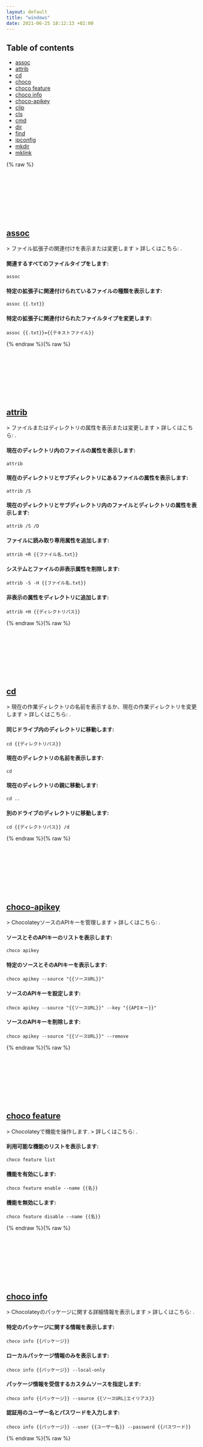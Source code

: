```yaml
---
layout: default
title: "windows"
date: 2021-06-25 18:12:13 +02:00
---
```

## Table of contents
* <a href="#assoc">assoc</a>
* <a href="#attrib">attrib</a>
* <a href="#cd">cd</a>
* <a href="#choco">choco</a>
* <a href="#choco-feature">choco feature</a>
* <a href="#choco-info">choco info</a>
* <a href="#choco-apikey">choco-apikey</a>
* <a href="#clip">clip</a>
* <a href="#cls">cls</a>
* <a href="#cmd">cmd</a>
* <a href="#dir">dir</a>
* <a href="#find">find</a>
* <a href="#ipconfig">ipconfig</a>
* <a href="#mkdir">mkdir</a>
* <a href="#mklink">mklink</a>

{% raw %}
<h2 id="assoc">
  <a href="/ja/windows/assoc.html">assoc</a> <a href="#assoc"><svg class="icon">
    <use href="/assets/images/unicode_sprite.svg#link" />
  </svg></a>
</h2>
> ファイル拡張子の関連付けを表示または変更します
> 詳しくはこちら: <https://docs.microsoft.com/windows-server/administration/windows-commands/assoc>.

#### 関連するすべてのファイルタイプをします:
```shell
assoc
```
#### 特定の拡張子に関連付けられているファイルの種類を表示します:
```shell
assoc {{.txt}}
```
#### 特定の拡張子に関連付けられたファイルタイプを変更します:
```shell
assoc {{.txt}}={{テキストファイル}}
```
{% endraw %}{% raw %}
<h2 id="attrib">
  <a href="/ja/windows/attrib.html">attrib</a> <a href="#attrib"><svg class="icon">
    <use href="/assets/images/unicode_sprite.svg#link" />
  </svg></a>
</h2>
> ファイルまたはディレクトリの属性を表示または変更します
> 詳しくはこちら: <https://docs.microsoft.com/windows-server/administration/windows-commands/attrib>.

#### 現在のディレクトリ内のファイルの属性を表示します:
```shell
attrib
```
#### 現在のディレクトリとサブディレクトリにあるファイルの属性を表示します:
```shell
attrib /S
```
#### 現在のディレクトリとサブディレクトリ内のファイルとディレクトリの属性を表示します:
```shell
attrib /S /D
```
#### ファイルに読み取り専用属性を追加します:
```shell
attrib +R {{ファイル名.txt}}
```
#### システムとファイルの非表示属性を削除します:
```shell
attrib -S -H {{ファイル名.txt}}
```
#### 非表示の属性をディレクトリに追加します:
```shell
attrib +H {{ディレクトリパス}}
```
{% endraw %}{% raw %}
<h2 id="cd">
  <a href="/ja/windows/cd.html">cd</a> <a href="#cd"><svg class="icon">
    <use href="/assets/images/unicode_sprite.svg#link" />
  </svg></a>
</h2>
> 現在の作業ディレクトリの名前を表示するか、現在の作業ディレクトリを変更します
> 詳しくはこちら: <https://docs.microsoft.com/windows-server/administration/windows-commands/cd>.

#### 同じドライブ内のディレクトリに移動します:
```shell
cd {{ディレクトリパス}}
```
#### 現在のディレクトリの名前を表示します:
```shell
cd
```
#### 現在のディレクトリの親に移動します:
```shell
cd ..
```
#### 別のドライブのディレクトリに移動します:
```shell
cd {{ディレクトリパス}} /d
```
{% endraw %}{% raw %}
<h2 id="choco-apikey">
  <a href="/ja/windows/choco-apikey.html">choco-apikey</a> <a href="#choco-apikey"><svg class="icon">
    <use href="/assets/images/unicode_sprite.svg#link" />
  </svg></a>
</h2>
> ChocolateyソースのAPIキーを管理します
> 詳しくはこちら: <https://chocolatey.org/docs/commands-apikey>.

#### ソースとそのAPIキーのリストを表示します:
```shell
choco apikey
```
#### 特定のソースとそのAPIキーを表示します:
```shell
choco apikey --source "{{ソースURL}}"
```
#### ソースのAPIキーを設定します:
```shell
choco apikey --source "{{ソースURL}}" --key "{{APIキー}}"
```
#### ソースのAPIキーを削除します:
```shell
choco apikey --source "{{ソースURL}}" --remove
```
{% endraw %}{% raw %}
<h2 id="choco-feature">
  <a href="/ja/windows/choco-feature.html">choco feature</a> <a href="#choco-feature"><svg class="icon">
    <use href="/assets/images/unicode_sprite.svg#link" />
  </svg></a>
</h2>
> Chocolateyで機能を操作します.
> 詳しくはこちら: <https://chocolatey.org/docs/commands-feature>.

#### 利用可能な機能のリストを表示します:
```shell
choco feature list
```
#### 機能を有効にします:
```shell
choco feature enable --name {{名}}
```
#### 機能を無効にします:
```shell
choco feature disable --name {{名}}
```
{% endraw %}{% raw %}
<h2 id="choco-info">
  <a href="/ja/windows/choco-info.html">choco info</a> <a href="#choco-info"><svg class="icon">
    <use href="/assets/images/unicode_sprite.svg#link" />
  </svg></a>
</h2>
> Chocolateyのパッケージに関する詳細情報を表示します
> 詳しくはこちら: <https://chocolatey.org/docs/commands-info>.

#### 特定のパッケージに関する情報を表示します:
```shell
choco info {{パッケージ}}
```
#### ローカルパッケージ情報のみを表示します:
```shell
choco info {{パッケージ}} --local-only
```
#### パッケージ情報を受信するカスタムソースを指定します:
```shell
choco info {{パッケージ}} --source {{ソースURL|エイリアス}}
```
#### 認証用のユーザー名とパスワードを入力します:
```shell
choco info {{パッケージ}} --user {{ユーザー名}} --password {{パスワード}}
```
{% endraw %}{% raw %}
<h2 id="choco">
  <a href="/ja/windows/choco.html">choco</a> <a href="#choco"><svg class="icon">
    <use href="/assets/images/unicode_sprite.svg#link" />
  </svg></a>
</h2>
> Chocolateyパッケージマネージャーのコマンドラインインターフェイスです
> 詳細については、「choco install」、「choco upgrade」などのページを参照してください
> 詳しくはこちら: <https://chocolatey.org>.

#### Chocolateyコマンドを実行します:
```shell
choco {{コマンド}}
```
#### 一般的なヘルプを表示します:
```shell
choco -?
```
#### 特定のコマンドのヘルプを表示します:
```shell
choco {{コマンド}} -?
```
#### Chocolateyバージョンを表示します:
```shell
choco --version
```
{% endraw %}{% raw %}
<h2 id="clip">
  <a href="/ja/windows/clip.html">clip</a> <a href="#clip"><svg class="icon">
    <use href="/assets/images/unicode_sprite.svg#link" />
  </svg></a>
</h2>
> 入力コンテンツをWindowsクリップボードにコピーします
> 詳しくはこちら: <https://docs.microsoft.com/windows-server/administration/windows-commands/clip>.

#### コマンドライン出力をWindowsクリップボードにパイプします:
```shell
{{dir}} | clip
```
#### ファイルの内容をWindowsクリップボードにコピーします:
```shell
clip < {{path/to/file.ext}}
```
#### 末尾に改行が付いたテキストをWindowsクリップボードにコピーします:
```shell
echo {{テキスト}} | clip
```
#### 末尾の改行なしでテキストをWindowsクリップボードにコピーします:
```shell
echo | set /p="テキスト" | clip
```
{% endraw %}{% raw %}
<h2 id="cls">
  <a href="/ja/windows/cls.html">cls</a> <a href="#cls"><svg class="icon">
    <use href="/assets/images/unicode_sprite.svg#link" />
  </svg></a>
</h2>
> 画面をクリアします
> 詳しくはこちら: <https://docs.microsoft.com/windows-server/administration/windows-commands/cls>.

#### 画面をクリアします:
```shell
cls
```
{% endraw %}{% raw %}
<h2 id="cmd">
  <a href="/ja/windows/cmd.html">cmd</a> <a href="#cmd"><svg class="icon">
    <use href="/assets/images/unicode_sprite.svg#link" />
  </svg></a>
</h2>
> Windowsコマンドインタープリター
> 詳しくはこちら: <https://docs.microsoft.com/windows-server/administration/windows-commands/cmd>.

#### コマンドインタープリターの新しいインスタンスを開始します:
```shell
cmd
```
#### 指定されたコマンドを実行して終了します:
```shell
cmd /c "{{コマンド}}"
```
#### 指定されたコマンドを実行して、インタラクティブシェルに入ります:
```shell
cmd /k "{{コマンド}}"
```
#### コマンドの出力での「echo」の使用を無効にします:
```shell
cmd /q
```
#### コマンド拡張機能を有効または無効にします:
```shell
cmd /e:{{on|off}}
```
#### ファイルまたはディレクトリのオートコンプリートを有効または無効にします:
```shell
cmd /f:{{on|off}}
```
#### 環境変数の拡張を有効または無効にします:
```shell
cmd /v:{{on|off}}
```
#### 出力でUnicodeエンコーディングを使用するように強制します:
```shell
cmd /u
```
{% endraw %}{% raw %}
<h2 id="dir">
  <a href="/ja/windows/dir.html">dir</a> <a href="#dir"><svg class="icon">
    <use href="/assets/images/unicode_sprite.svg#link" />
  </svg></a>
</h2>
> ディレクトリの内容を一覧表示します
> 詳しくはこちら: <https://docs.microsoft.com/windows-server/administration/windows-commands/dir>.

#### 現在のディレクトリの内容を表示します:
```shell
dir
```
#### 特定のディレクトリの内容を表示します:
```shell
dir {{ディレクトリパス}}
```
#### 非表示の内容を含む、現在のディレクトリの内容を表示します:
```shell
dir /A
```
#### 非表示の内容を含む、特定のディレクトリの内容を表示します:
```shell
dir {{ディレクトリパス}} /A
```
{% endraw %}{% raw %}
<h2 id="find">
  <a href="/ja/windows/find.html">find</a> <a href="#find"><svg class="icon">
    <use href="/assets/images/unicode_sprite.svg#link" />
  </svg></a>
</h2>
> 1つ以上のファイルで指定された文字列を検索します
> 詳しくはこちら: <https://docs.microsoft.com/windows-server/administration/windows-commands/find>.

#### 指定された文字列を含む行を検索します:
```shell
find {{文字列}} {{ファイルまたはディレクトリのパス}}
```
#### 指定された文字列を含まない行を表示します:
```shell
find {{文字列}} {{ファイルまたはディレクトリのパス}} /v
```
#### 指定された文字列を含む行数を表示します:
```shell
find {{文字列}} {{ファイルまたはディレクトリのパス}} /c
```
#### 行リストとともに行番号を表示します:
```shell
find {{文字列}} {{ファイルまたはディレクトリのパス}} /n
```
{% endraw %}{% raw %}
<h2 id="ipconfig">
  <a href="/ja/windows/ipconfig.html">ipconfig</a> <a href="#ipconfig"><svg class="icon">
    <use href="/assets/images/unicode_sprite.svg#link" />
  </svg></a>
</h2>
> Windowsのネットワーク構成を表示および管理します。
> 詳しくはこちら: <https://docs.microsoft.com/windows-server/administration/windows-commands/ipconfig>.

#### ネットワークアダプタのリストを表示します:
```shell
ipconfig
```
#### ネットワークアダプタの詳細なリストを表示します:
```shell
ipconfig /all
```
#### ネットワークアダプタのIPアドレスを更新します:
```shell
ipconfig /renew {{adapter}}
```
#### ネットワークアダプタのIPアドレスを解放します:
```shell
ipconfig /release {{adapter}}
```
#### DNSキャッシュからすべてのデータを削除します:
```shell
ipconfig /flushdns
```
{% endraw %}{% raw %}
<h2 id="mkdir">
  <a href="/ja/windows/mkdir.html">mkdir</a> <a href="#mkdir"><svg class="icon">
    <use href="/assets/images/unicode_sprite.svg#link" />
  </svg></a>
</h2>
> ディレクトリを作成します
> 詳しくはこちら: <https://docs.microsoft.com/windows-server/administration/windows-commands/mkdir>.

#### ディレクトリを作成します:
```shell
mkdir {{ディレクトリ名}}
```
#### ネストされたディレクトリツリーを再帰的に作成します:
```shell
mkdir {{サブディレクトリ名のパス}}
```
{% endraw %}{% raw %}
<h2 id="mklink">
  <a href="/ja/windows/mklink.html">mklink</a> <a href="#mklink"><svg class="icon">
    <use href="/assets/images/unicode_sprite.svg#link" />
  </svg></a>
</h2>
> シンボリックリンクを作成します
> 詳しくはこちら: <https://docs.microsoft.com/windows-server/administration/windows-commands/mklink>.

#### ファイルへのシンボリックリンクを作成します:
```shell
mklink {{リンクパス}} {{ソースファイルのパス}}
```
#### ディレクトリへのシンボリックリンクを作成します:
```shell
mklink /d {{リンクパス}} {{ソースディレクトリパス}}
```
#### ファイルへのハードリンクを作成します:
```shell
mklink /h {{リンクパス}} {{ソースファイルのパス}}
```
#### ディレクトリジャンクションを作成します:
```shell
mklink /j {{リンクパス}} {{ソースファイルのパス}}
```
{% endraw %}
